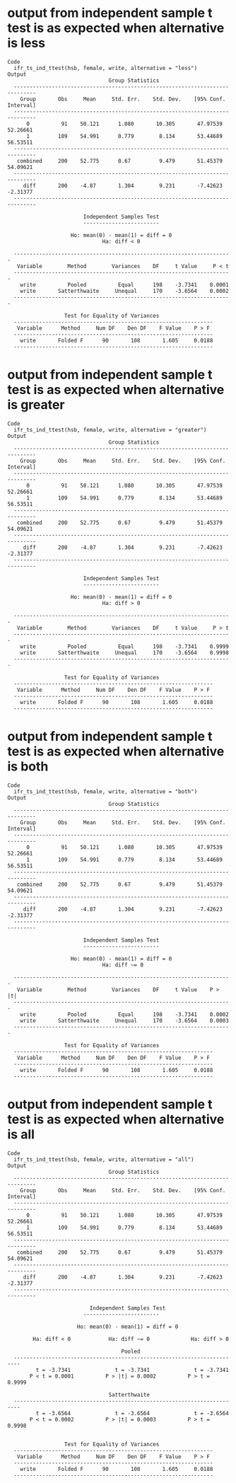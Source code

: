 # output from independent sample t test is as expected when alternative is less

    Code
      ifr_ts_ind_ttest(hsb, female, write, alternative = "less")
    Output
                                    Group Statistics                                
      -----------------------------------------------------------------------------
        Group       Obs     Mean     Std. Err.    Std. Dev.    [95% Conf. Interval] 
      -----------------------------------------------------------------------------
          0          91    50.121      1.080       10.305       47.97539   52.26661  
          1         109    54.991      0.779        8.134       53.44689   56.53511  
      -----------------------------------------------------------------------------
       combined     200    52.775      0.67         9.479       51.45379   54.09621  
      -----------------------------------------------------------------------------
         diff       200    -4.87       1.304        9.231       -7.42623   -2.31377  
      -----------------------------------------------------------------------------
      
                            Independent Samples Test                        
                            ------------------------                        
      
                        Ho: mean(0) - mean(1) = diff = 0                    
                                  Ha: diff < 0                              
      
      ---------------------------------------------------------------------
       Variable        Method        Variances    DF     t Value     P < t  
      ---------------------------------------------------------------------
        write          Pooled          Equal      198    -3.7341    0.0001  
        write       Satterthwaite     Unequal     170    -3.6564    0.0002  
      ---------------------------------------------------------------------
      
                      Test for Equality of Variances                  
      ---------------------------------------------------------------
       Variable      Method     Num DF    Den DF    F Value    P > F  
      ---------------------------------------------------------------
        write       Folded F      90       108       1.605     0.0188 
      ---------------------------------------------------------------

# output from independent sample t test is as expected when alternative is greater

    Code
      ifr_ts_ind_ttest(hsb, female, write, alternative = "greater")
    Output
                                    Group Statistics                                
      -----------------------------------------------------------------------------
        Group       Obs     Mean     Std. Err.    Std. Dev.    [95% Conf. Interval] 
      -----------------------------------------------------------------------------
          0          91    50.121      1.080       10.305       47.97539   52.26661  
          1         109    54.991      0.779        8.134       53.44689   56.53511  
      -----------------------------------------------------------------------------
       combined     200    52.775      0.67         9.479       51.45379   54.09621  
      -----------------------------------------------------------------------------
         diff       200    -4.87       1.304        9.231       -7.42623   -2.31377  
      -----------------------------------------------------------------------------
      
                            Independent Samples Test                        
                            ------------------------                        
      
                        Ho: mean(0) - mean(1) = diff = 0                    
                                  Ha: diff > 0                              
      
      ---------------------------------------------------------------------
       Variable        Method        Variances    DF     t Value     P > t  
      ---------------------------------------------------------------------
        write          Pooled          Equal      198    -3.7341    0.9999  
        write       Satterthwaite     Unequal     170    -3.6564    0.9998  
      ---------------------------------------------------------------------
      
                      Test for Equality of Variances                  
      ---------------------------------------------------------------
       Variable      Method     Num DF    Den DF    F Value    P > F  
      ---------------------------------------------------------------
        write       Folded F      90       108       1.605     0.0188 
      ---------------------------------------------------------------

# output from independent sample t test is as expected when alternative is both

    Code
      ifr_ts_ind_ttest(hsb, female, write, alternative = "both")
    Output
                                    Group Statistics                                
      -----------------------------------------------------------------------------
        Group       Obs     Mean     Std. Err.    Std. Dev.    [95% Conf. Interval] 
      -----------------------------------------------------------------------------
          0          91    50.121      1.080       10.305       47.97539   52.26661  
          1         109    54.991      0.779        8.134       53.44689   56.53511  
      -----------------------------------------------------------------------------
       combined     200    52.775      0.67         9.479       51.45379   54.09621  
      -----------------------------------------------------------------------------
         diff       200    -4.87       1.304        9.231       -7.42623   -2.31377  
      -----------------------------------------------------------------------------
      
                            Independent Samples Test                        
                            ------------------------                        
      
                        Ho: mean(0) - mean(1) = diff = 0                    
                                  Ha: diff ~= 0                             
      
      ---------------------------------------------------------------------
       Variable        Method        Variances    DF     t Value    P > |t| 
      ---------------------------------------------------------------------
        write          Pooled          Equal      198    -3.7341    0.0002  
        write       Satterthwaite     Unequal     170    -3.6564    0.0003  
      ---------------------------------------------------------------------
      
                      Test for Equality of Variances                  
      ---------------------------------------------------------------
       Variable      Method     Num DF    Den DF    F Value    P > F  
      ---------------------------------------------------------------
        write       Folded F      90       108       1.605     0.0188 
      ---------------------------------------------------------------

# output from independent sample t test is as expected when alternative is all

    Code
      ifr_ts_ind_ttest(hsb, female, write, alternative = "all")
    Output
                                    Group Statistics                                
      -----------------------------------------------------------------------------
        Group       Obs     Mean     Std. Err.    Std. Dev.    [95% Conf. Interval] 
      -----------------------------------------------------------------------------
          0          91    50.121      1.080       10.305       47.97539   52.26661  
          1         109    54.991      0.779        8.134       53.44689   56.53511  
      -----------------------------------------------------------------------------
       combined     200    52.775      0.67         9.479       51.45379   54.09621  
      -----------------------------------------------------------------------------
         diff       200    -4.87       1.304        9.231       -7.42623   -2.31377  
      -----------------------------------------------------------------------------
      
                              Independent Samples Test                         
                            ------------------------                        
      
                          Ho: mean(0) - mean(1) = diff = 0                     
      
            Ha: diff < 0            Ha: diff ~= 0             Ha: diff > 0       
      
                                        Pooled                                   
      ------------------------------------------------------------------------
             t = -3.7341              t = -3.7341              t = -3.7341       
           P < t = 0.0001          P > |t| = 0.0002          P > t = 0.9999      
      
                                    Satterthwaite                                
      ------------------------------------------------------------------------
             t = -3.6564              t = -3.6564              t = -3.6564       
           P < t = 0.0002          P > |t| = 0.0003          P > t = 0.9998      
      
      
                      Test for Equality of Variances                  
      ---------------------------------------------------------------
       Variable      Method     Num DF    Den DF    F Value    P > F  
      ---------------------------------------------------------------
        write       Folded F      90       108       1.605     0.0188 
      ---------------------------------------------------------------


